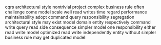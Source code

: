 cqrs architectural style nontrivial project complex business rule often challenge come model scale well read writes time regard performance maintainability adopt command query responsibility segregation architectural style may exist model domain entity respectively command write query read side consequence simpler model one responsibility either read write model optimized read write independently entity without simpler business rule may get duplicated model